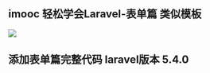 ## imooc 轻松学会Laravel-表单篇 类似模板
![](https://github.com/boser90/laravel-form-tpl/raw/master/preview/preview.png)

## 添加表单篇完整代码 laravel版本 5.4.0